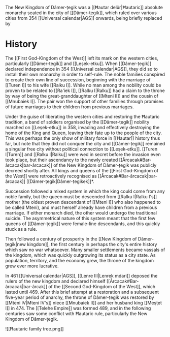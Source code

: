 The New Kingdom of Dâmer-ṭegik was a [[Ħautar delûr|Ħautaric]] absolute monarchy seated in the city of [[Dâmer-ṭegik]], which ruled over various cities from 354 [[Universal calendar|AGS]] onwards, being briefly replaced by 
# History
The [[First God-Kingdom of the West]] left its mark on the western cities, particularly [[Dâmer-ṭegik]] and [[Leṣek-etku]]. When [[Dâmer-ṭegik]] declared independence in 354 [[Universal calendar|AGS]], they did so to install their own monarchy in order to self-rule. The noble families conspired to create their own line of succession, beginning with the marriage of [[Turen I]] to his wife [[Ralku I]]. While no man among the nobility could be proven to be related to [[Ra'iek I]], [[Ralku I|Ralku]] had a claim to the throne by way of being the great-granddaughter of [[Mteni II]] and the cousin of [[Mnubaiek I]]. The pair won the support of other families through promises of future marriages to their children from previous marriages.

Under the guise of liberating the western cities and restoring the Ħautaric tradition, a band of soldiers organised by the [[Dâmer-ṭegik]] nobility marched on [[Leṣek-etku]] in 358, invading and effectively destroying the home of the King and Queen, leaving their fate up to the people of the city. This was perhaps the only show of military force in [[Ħautar]] history thus far, but note that they did not conquer the city and [[Dâmer-ṭegik]] remained a singular free city without political connection to [[Leṣek-etku]]. [[Turen I|Turen]] and [[Ralku I|Ralku]] were wed in secret before the invasion even took place, but their ascendancy to the newly created [[Ârcacak#Bar-ârcacak|bar-ârcacak]] of the New Kingdom of Dâmer-ṭegik was publicly decreed shortly after. All kings and queens of the [[First God-Kingdom of the West]] were retroactively recognised as [[Ârcacak#Bar-ârcacak|bar-ârcacak]] [[Dâmer-ṭegik|Dâmer-ṭegikek]]*.

Succession followed a mixed system in which the king could come from any noble family, but the queen must be descended from [[Ralku I|Ralku I's]] mother (the oldest proven descendant of [[Mteni I]] who also happened to be called Mteni), and must herself already have children from a previous marriage. If either monarch died, the other would undergo the traditional suicide. The asymmetrical nature of this system meant that the first few queens of [[Dâmer-ṭegik]] were female-line descendants, and this quickly stuck as a rule.

Then followed a century of prosperity in the [[New Kingdom of Dâmer-ṭegik|new kingdom]], the first century in perhaps the city's entire history which saw no war whatsoever. Many smaller settlements became vassals of the kingdom, which was quickly outgrowing its status as a city state. As population, territory, and the economy grew, the throne of the kingdom grew ever more lucrative.

In 461 [[Universal calendar|AGS]], [[Lenre III|Lenrek mdari]] deposed the rulers of the new kingdom and declared himself [[Ârcacak#Bar-ârcacak|bar-ârcak]] of the [[Second God-Kingdom of the West]], which lasted until 469. After this brief attempt at a restoration and a subsequent five-year period of anarchy, the throne of Dâmer-ṭegik was restored by [[Mteni IV|Mteni IV's]] niece [[Mnubaiek II]] and her husband king [[Meṣṭet I]] in 474. The [[Telehe Empire]] was formed 489, and in the following centuries saw some conflict with Ħautaric rule, particularly the New Kingdom of Dâmer-ṭegik.

![[Ħautaric family tree.png]]